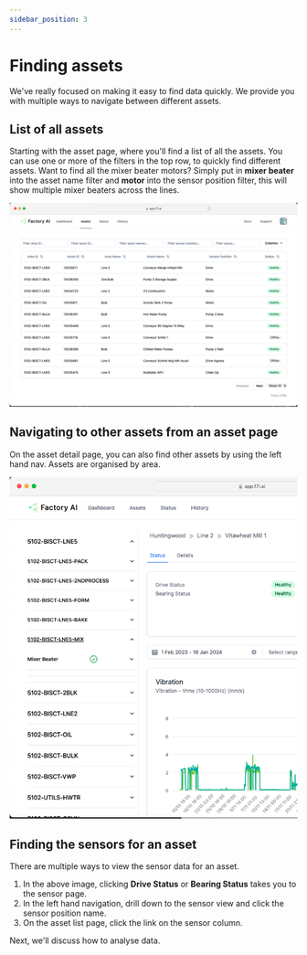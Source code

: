 ```yaml
---
sidebar_position: 3
---
```


# Finding assets

We've really focused on making it easy to find data quickly. We provide you with multiple ways to navigate between different assets.

## List of all assets
Starting with the asset page, where you'll find a list of all the assets. You can use one or more of the filters in the top row, to quickly find different assets.
Want to find all the mixer beater motors? Simply put in **mixer beater** into the asset name filter and **motor** into the sensor position filter, this will show multiple mixer beaters across the lines.

![Asset Search](static/asset-search.png)

## Navigating to other assets from an asset page
On the asset detail page, you can also find other assets by using the left hand nav. Assets are organised by area.

![Asset Nav](static/asset-nav.png)

## Finding the sensors for an asset
There are multiple ways to view the sensor data for an asset.
1. In the above image, clicking **Drive Status** or **Bearing Status** takes you to the sensor page.
2. In the left hand navigation, drill down to the sensor view and click the sensor position name.
3. On the asset list page, click the link on the sensor column.

Next, we'll discuss how to analyse data.